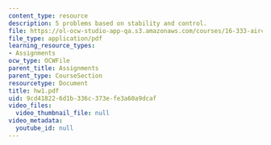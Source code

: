 ```yaml
---
content_type: resource
description: 5 problems based on stability and control.
file: https://ol-ocw-studio-app-qa.s3.amazonaws.com/courses/16-333-aircraft-stability-and-control-fall-2004/9cd418226d1b336c373efe3a60a9dcaf_hw1.pdf
file_type: application/pdf
learning_resource_types:
- Assignments
ocw_type: OCWFile
parent_title: Assignments
parent_type: CourseSection
resourcetype: Document
title: hw1.pdf
uid: 9cd41822-6d1b-336c-373e-fe3a60a9dcaf
video_files:
  video_thumbnail_file: null
video_metadata:
  youtube_id: null
---
```

